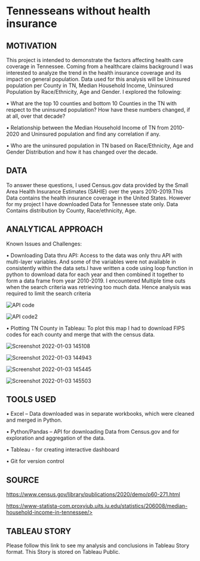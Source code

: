 # Tennesseans without health insurance
## MOTIVATION

This project is intended to demonstrate the factors affecting health care coverage in Tennessee. Coming from a healthcare claims background I was interested to analyze the trend in the health insurance coverage and its impact on general population. Data used for this analysis will be Uninsured population per County in TN, Median Household Income, Uninsured Population by Race/Ethnicity, Age and Gender.  I explored the following:

•	What are the top 10 counties and bottom 10 Counties in the TN with respect to the uninsured population? How have these numbers changed, if at all, over that decade?

•	Relationship between the Median Household Income of TN from 2010-2020 and Uninsured population and find any correlation if any.

•	Who are the uninsured population in TN based on Race/Ethnicity, Age and Gender Distribution and how it has changed over the decade.


## DATA

To answer these questions, I used Census.gov data provided by the Small Area Health Insurance Estimates (SAHIE) over the years 2010-2019.This Data contains the health insurance coverage in the United States. However for my project I have downloaded Data for Tennessee state only. Data Contains distribution by County, Race/ethnicity, Age.



## ANALYTICAL APPROACH

Known  Issues and Challenges:

•	Downloading Data thru API: Access to the data was only thru API with multi-layer variables. And some of the variables were not available in consistently within the data sets.I have written a code using loop function in python to download data for each year and then combined it together to form a data frame from year 2010-2019. I encountered Multiple time outs when the search criteria was retrieving too much data. Hence analysis was required to limit the search criteria

![API code](https://user-images.githubusercontent.com/90284853/147978642-db0e36cf-00fe-4dd3-8b54-0cc2e1927e3c.jpeg)


![API code2](https://user-images.githubusercontent.com/90284853/147978742-f2176124-3bab-4faf-8175-5801aaf2b80c.jpeg)

•	Plotting TN County in Tableau: To plot this map I had to download FIPS codes for each county and merge that with the census data.


![Screenshot 2022-01-03 145108](https://user-images.githubusercontent.com/90284853/147979084-a415da00-1a13-40d9-81ce-1f08286ad837.png)

![Screenshot 2022-01-03 144943](https://user-images.githubusercontent.com/90284853/147979044-4ff2d578-482a-4666-b167-0f0b6e8c0754.png)



![Screenshot 2022-01-03 145445](https://user-images.githubusercontent.com/90284853/147979471-fbf92179-3e9b-427c-b9bb-908c4bb757a2.png)


![Screenshot 2022-01-03 145503](https://user-images.githubusercontent.com/90284853/147979521-6750faf2-4786-4adc-a1b9-4a570506bb80.png)


## TOOLS USED

•	Excel – Data downloaded was in separate workbooks, which were cleaned and merged in Python.

•	Python/Pandas – API for downloading Data from Census.gov and for exploration and aggregation of the data.

•	Tableau - for creating interactive dashboard

•	Git for version control


## SOURCE

https://www.census.gov/library/publications/2020/demo/p60-271.html

https://www-statista-com.proxyiub.uits.iu.edu/statistics/206008/median-household-income-in-tennessee/>


## TABLEAU STORY
Please follow this link to see my analysis and conclusions in Tableau Story format. This Story is stored on Tableau Public. 

